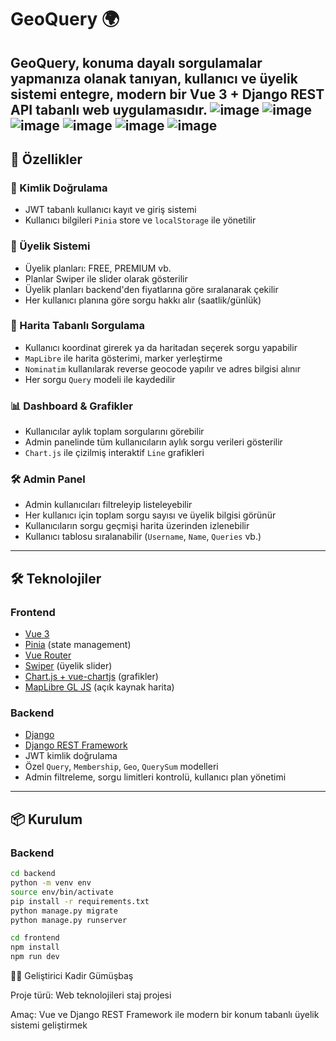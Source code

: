 # GeoQuery 🌍

GeoQuery, konuma dayalı sorgulamalar yapmanıza olanak tanıyan, kullanıcı ve üyelik sistemi entegre, modern bir Vue 3 + Django REST API tabanlı web uygulamasıdır.
![image](https://github.com/user-attachments/assets/8e816f38-342a-4a2d-b8a8-14c38231478a)
![image](https://github.com/user-attachments/assets/b8e56a7e-1b51-4459-b4ff-754176031d63)
![image](https://github.com/user-attachments/assets/b337eb61-d168-443e-8eb9-2289d0be7147)
![image](https://github.com/user-attachments/assets/11ca5f94-b8ca-44c1-b76f-b5bbcf014104)
![image](https://github.com/user-attachments/assets/7a29e051-1253-411c-a979-08043f2cfec8)
![image](https://github.com/user-attachments/assets/37292127-e6c4-4c84-b27b-f5077fd7e77d)
---

## 🚀 Özellikler

### 🔐 Kimlik Doğrulama
- JWT tabanlı kullanıcı kayıt ve giriş sistemi
- Kullanıcı bilgileri `Pinia` store ve `localStorage` ile yönetilir

### 🧾 Üyelik Sistemi
- Üyelik planları: FREE, PREMIUM vb.
- Planlar Swiper ile slider olarak gösterilir
- Üyelik planları backend'den fiyatlarına göre sıralanarak çekilir
- Her kullanıcı planına göre sorgu hakkı alır (saatlik/günlük)

### 📍 Harita Tabanlı Sorgulama
- Kullanıcı koordinat girerek ya da haritadan seçerek sorgu yapabilir
- `MapLibre` ile harita gösterimi, marker yerleştirme
- `Nominatim` kullanılarak reverse geocode yapılır ve adres bilgisi alınır
- Her sorgu `Query` modeli ile kaydedilir

### 📊 Dashboard & Grafikler
- Kullanıcılar aylık toplam sorgularını görebilir
- Admin panelinde tüm kullanıcıların aylık sorgu verileri gösterilir
- `Chart.js` ile çizilmiş interaktif `Line` grafikleri

### 🛠️ Admin Panel
- Admin kullanıcıları filtreleyip listeleyebilir
- Her kullanıcı için toplam sorgu sayısı ve üyelik bilgisi görünür
- Kullanıcıların sorgu geçmişi harita üzerinden izlenebilir
- Kullanıcı tablosu sıralanabilir (`Username`, `Name`, `Queries` vb.)

---

## 🛠️ Teknolojiler

### Frontend
- [Vue 3](https://vuejs.org/)
- [Pinia](https://pinia.vuejs.org/) (state management)
- [Vue Router](https://router.vuejs.org/)
- [Swiper](https://swiperjs.com/) (üyelik slider)
- [Chart.js + vue-chartjs](https://vue-chartjs.org/) (grafikler)
- [MapLibre GL JS](https://maplibre.org/) (açık kaynak harita)

### Backend
- [Django](https://www.djangoproject.com/)
- [Django REST Framework](https://www.django-rest-framework.org/)
- JWT kimlik doğrulama
- Özel `Query`, `Membership`, `Geo`, `QuerySum` modelleri
- Admin filtreleme, sorgu limitleri kontrolü, kullanıcı plan yönetimi

---

## 📦 Kurulum

### Backend

```bash
cd backend
python -m venv env
source env/bin/activate
pip install -r requirements.txt
python manage.py migrate
python manage.py runserver

cd frontend
npm install
npm run dev
```

🧑‍💻 Geliştirici
Kadir Gümüşbaş

Proje türü: Web teknolojileri staj projesi

Amaç: Vue ve Django REST Framework ile modern bir konum tabanlı üyelik sistemi geliştirmek
